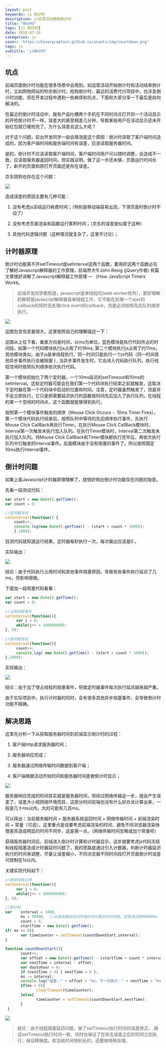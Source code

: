 ```yaml
---
layout: post
keywords: js 倒计时
description: js实现活动精确倒计时
title: "倒计时"
tags: [js 倒计时]
date: 2018-07-26
categories: js
cover: 'https://binarycaptain.github.io/assets/img/countdown.png'
tags: js
subtitle: 'js倒计时'
---
```


## 坑点

前端页面倒计时功能在很多场景中会用到，如运营活动开始倒计时和活动结束倒计时，又如购物网站的秒杀倒计时，抢购倒计时，最近的话费代付项目中，也涉及倒计时功能，但在开发过程中遇到一些麻烦和坑点，下面和大家分享一下最后是如何解决的。

在最近的倒计时活动中，就有产品吐槽两个手机在不同时间点打开同一个活动显示的开抢倒计时不一样，误差大的甚至相差几分钟，导致某些用户在活动显示还未开始红包就已被抢完了。为什么误差会这么大呢？

对于这个问题，前台开发同学一般会猜测是这个原因：倒计时读取了客户端时间造成的，因为客户端时间和服务端时间有误差，应该读取服务器时间。

是的，倒计时不应该读取客户端时间，客户端时间用户可以随时调整，会造成不一致，应读取服务器返回时间。但实践证明，做了这一步还未够，页面运行时间长了，新开的页面和原打开页面还是存在误差。

京东团购也存在这个问题：

![](https://binarycaptain.github.io/assets/img/countdown.png)

造成误差的原因主要有几种可能：

1. 没有考虑js冻结运行耗费时间；（特别是移动端容易出现，下滑页面时倒计时不动了）

2. 没有考虑页面渲染和函数运行累积时间；（京东的误差貌似属于这种）

3. 其他代码逻辑问题（这种情况就复杂了，这里不讨论）；

## 计时器原理

倒计时功能离不开setTimeout或setInterval这两个函数，要用好这两个函数必先了解好Javascript解释器的工作原理，前端界大牛John.Resig (jQuery作者) 有篇文章很好讲解了Javascript解释器工作原理 — 《How JavaScript Timers Work》。

>前端开发同学都知道，javascript是单线程的(web worker除外），更好理解的解释是javascript解释器是单线程工作，它不能在处理一个ajax的callback的同时去处理click event的callback，而是必须按照先后队列顺序执行。

![](https://binarycaptain.github.io/assets/img/countdown-1.png)

这图包含信息量很大，这里按照自己的理解描述一下：

这图从上往下看，垂直方向是时间，以ms为单位，蓝色模块是执行代码所占的时间段，如第一个代码模块执行js占用了约18ms, 第二个模块执行js占用了约11ms，其他模块类似。由于js是单线程执行，同一时间只能执行一个js代码（同一时间其他异步事件执行会被阻塞 ) , 当异步事件发生时，它会进入代码执行队列，执行线程空闲时依照队列顺序依次执行代码。

第一个模块初始化了两个定时器，一个10ms延迟的setTimeout和10ms的setInterval。这些定时器可能会在我们第一个代码块执行结束之前就触发，这取决于定时器在第一个代码块中启动的位置和时间。注意，定时器虽然触发了，但是并不会立即执行，它只是把需要延迟执行的函数按时间先后加入了执行队列，在线程的某一个空闲的时间点，这个函数就能够得到执行。

按照第一个模块事件触发的顺序（Mouse Click Occurs -. 10ms Timer Fires），第一个模块代码执行结束后，按照队列中等待的先后顺序执行事件，先执行Mouse Click CallBack再执行Timer。在执行Mouse Click CallBack模块时，Interval第一次触发未执行加入队列。在执行Timer模块时，Interval第二次触发未执行加入队列。待Mouse Click CallBack和Timer模块都执行完毕后，再依次执行队列中已触发的Interval事件。后面模块由于没有阻塞的事件了，所以按照既定10ms执行Interval事件。

## 倒计时问题

如果上面Javascript计时器原理理解了，就很好明白倒计时功能存在问题的隐患。

先看一段测试代码：

```javascript
var start = new Date().getTime();
var count = 0;

//定时器测试
setInterval(function() {
    count++;
    console.log(new Date().getTime() - (start + count * 1000));
    },1000);

```
目测代码就知道运行结果，定时器每秒执行一次，每次输出应该是0 。

实际输出：

![](https://binarycaptain.github.io/assets/img/countdown-2.png)

结论：由于代码执行占用时间和其他事件阻塞原因，导致有些事件执行延迟了几ms，但影响很微。

下面加一段阻塞代码看看：

```javascript
var start = new Date().getTime(); 
var count = 0; 
 
//占用线程事件 
setInterval(function(){ 
     var j = 0; 
     while(j++ < 100000000); 
}, 0); 
 
//定时器测试
setInterval(function(){ 
     count++; 
     console.log( new Date().getTime() - (start + count * 1000)); 
},1000);

```

实际输出：

![](https://binarycaptain.github.io/assets/img/countdown-3.png)

结论：由于加了很占线程的阻塞事件，导致定时器事件每次执行延迟越来越严重。

由于实际项目中，执行计时器的同时，会有很多其他异步阻塞事件，会导致倒计时功能不精确。

## 解决思路

这里先分析一下从获取服务器时间到前端显示倒计时的过程：

1. 客户端http请求服务器时间；

2. 服务器响应完成；

3. 服务器通过网络传输时间数据到客户端；

4. 客户端根据活动开始时间和服务器时间差做倒计时显示；

![](https://binarycaptain.github.io/assets/img/countdown-4.png)

服务器响应完成的时间其实就是服务器时间，但经过网络传输这一步，就会产生误差了，误差大小视网络环境而异，这部分时间前端也没有什么好办法计算出来，一般是几十ms以内，大的可能有几百ms。

可以得出：当前服务器时间 = 服务器系统返回时间 + 网络传输时间 + 前端渲染时间 + 常量（可选），这里重点是说要考虑前端渲染的时间，避免不同浏览器渲染快慢差异造成明显的时间不同步，这是第一点。（网络传输时间忽略或加个常量呗）

获得服务器时间后，前端进入倒计时计算和计时器显示，这步就要考虑js代码冻结和线程阻塞造成计时器延时问题了，我的思路是通过引入计数器，判断计时器延迟执行的时间来调整，尽量让误差缩小，不同浏览器不同时间段打开页面倒计时误差可控制在1s以内。

关键实现代码如下：

```javascript
//继续线程占用
setInterval(function(){ 
     var j = 0; 
     while(j++ < 100000000); 
}, 0); 
 
//倒计时
var    interval = 1000,
       ms = 50000,  //从服务器和活动开始时间计算出的时间差，这里测试用50000ms
       count = 0,
       startTime = new Date().getTime();
if( ms >= 0){
       var timeCounter = setTimeout(countDownStart,interval);                  
}
 
function countDownStart(){
       count++;
       var offset = new Date().getTime() - (startTime + count * interval);
       var nextTime = interval - offset;
       var daytohour = 0; 
       if (nextTime < 0) { nextTime = 0 };
       ms -= interval;
       console.log("误差：" + offset + "ms，下一次执行：" + nextTime + "ms后，离活动开始还有：" + ms + "ms");
       if(ms < 0){
              clearTimeout(timeCounter);
       }else{
              timeCounter = setTimeout(countDownStart,nextTime);
       }
 }

```
![](https://binarycaptain.github.io/assets/img/countdown-5.png)

>结论：由于线程阻塞延迟问题，做了setTimeout执行时间的误差修正，,保证setTimeout执行时间一致，同时也保证了在除去误差之后的时间立刻执行，保证精确度。若冻结时间特别长的，还要做特殊处理。

























